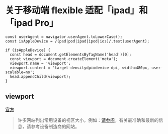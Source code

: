 # 关于移动端 flexible 适配「ipad」和 「ipad Pro」

```
const userAgent = navigator.userAgent.toLowerCase();
const isAppleDevice = /(pad|pod|ipad|ipod|ios)/.test(userAgent);

if (isAppleDevice) {
  const head = document.getElementsByTagName('head')[0];
  const viewport = document.createElement('meta');
  viewport.name = 'viewport';
  viewport.content = 'target-densitydpi=device-dpi, width=480px, user-scalable=no';
  head.appendChild(viewport);
}
```
## viewport
[官方](https://developer.mozilla.org/zh-CN/docs/Web/HTML/Viewport_meta_tag)

> 许多网站列出常用设备的视区大小。例如：[请参阅](https://viewportsizer.com/devices/)。有关最准确和最新的信息，请参考设备制造商的网站。